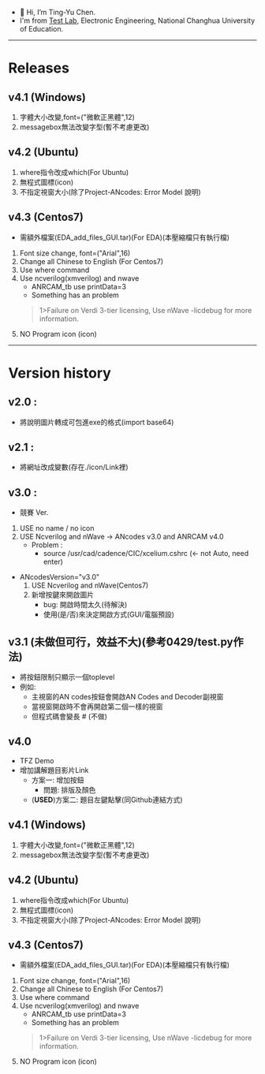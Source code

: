 - 👋 Hi, I’m Ting-Yu Chen.
- I'm from [Test Lab](http://testlab.ncue.edu.tw/tch/), Electronic Engineering, National Changhua University of Education.
---
# Releases

## v4.1 (Windows)
1. 字體大小改變,font=("微軟正黑體",12)
2. messagebox無法改變字型(暫不考慮更改)

## v4.2 (Ubuntu)
1. where指令改成which(For Ubuntu)
2. 無程式圖標(icon)
3. 不指定視窗大小(除了Project-ANcodes: Error Model 說明)

## v4.3 (Centos7)
* 需額外檔案(EDA_add_files_GUI.tar)(For EDA)(本壓縮檔只有執行檔)
1. Font size change, font=("Arial",16)
2. Change all Chinese to English (For Centos7)
3. Use where command
4. Use ncverilog(xmverilog) and nwave
	* ANRCAM_tb use printData=3
	* Something has an problem
	> 1>Failure on Verdi 3-tier licensing, Use nWave -licdebug for more information.
5. NO Program icon (icon)

---
# Version history

## v2.0 : 
* 將說明圖片轉成可包進exe的格式(import base64)

## v2.1 : 
* 將網址改成變數(存在./icon/Link裡)

## v3.0 :
* 競賽 Ver.
1. USE no name / no icon 
2. USE Ncverilog and nWave -> ANcodes v3.0 and ANRCAM v4.0
	* Problem :
		*  source /usr/cad/cadence/CIC/xcelium.cshrc (<- not Auto, need enter)
* ANcodesVersion="v3.0"
	1. USE Ncverilog and nWave(Centos7)
	2. 新增按鍵來開啟圖片
		* bug: 開啟時間太久(待解決)
		* 使用(是/否)來決定開啟方式(GUI/電腦預設)

## v3.1 (未做但可行，效益不大)(參考0429/test.py作法)
* 將按鈕限制只顯示一個toplevel
* 例如:
	* 主視窗的AN codes按鈕會開啟AN Codes and Decoder副視窗
	* 當視窗開啟時不會再開啟第二個一樣的視窗
	* 但程式碼會變長 # (不做)

## v4.0
* TFZ Demo
* 增加講解題目影片Link
	* 方案一: 增加按鈕
		* 問題: 排版及顏色
	* (**USED**)方案二: 題目左鍵點擊(同Github連結方式)

## v4.1 (Windows)
1. 字體大小改變,font=("微軟正黑體",12)
2. messagebox無法改變字型(暫不考慮更改)

## v4.2 (Ubuntu)
1. where指令改成which(For Ubuntu)
2. 無程式圖標(icon)
3. 不指定視窗大小(除了Project-ANcodes: Error Model 說明)

## v4.3 (Centos7)
* 需額外檔案(EDA_add_files_GUI.tar)(For EDA)(本壓縮檔只有執行檔)
1. Font size change, font=("Arial",16)
2. Change all Chinese to English (For Centos7)
3. Use where command
4. Use ncverilog(xmverilog) and nwave
	* ANRCAM_tb use printData=3
	* Something has an problem
	> 1>Failure on Verdi 3-tier licensing, Use nWave -licdebug for more information.
5. NO Program icon (icon)
